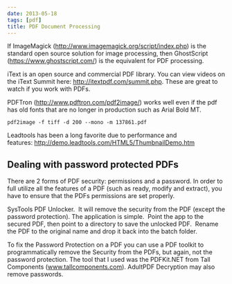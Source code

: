 ```yaml
---
date: 2013-05-18
tags: [pdf]
title: PDF Document Processing
---
```


If ImageMagick (http://www.imagemagick.org/script/index.php) is the standard open source solution for image processing, then GhostScript (https://www.ghostscript.com/) is the equivalent for PDF processing.

iText is an open source and commercial PDF library. You can view videos on the iText Summit here: http://itextpdf.com/summit.php. These are great to watch if you work with PDFs.

PDFTron (http://www.pdftron.com/pdf2image/) works well even if the pdf has old fonts that are no longer in production such as Arial Bold MT.

```
pdf2image -f tiff -d 200 --mono -m 137861.pdf
```

Leadtools has been a long favorite due to performance and features: http://demo.leadtools.com/HTML5/ThumbnailDemo.htm

## Dealing with password protected PDFs

There are 2 forms of PDF security: permissions and a password. In order to full utilize all the features of a PDF (such as ready, modify and extract), you have to ensure that the PDFs permissions are set properly.

SysTools PDF Unlocker.  It will remove the security from the PDF (except the password protection). The application is simple.  Point the app to the secured PDF, then point to a directory to save the unlocked PDF.  Rename the PDF to the original name and drop it back into the batch folder.

To fix the Password Protection on a PDF you can use a PDF toolkit to programmatically remove the Security from the PDFs, but again, not the password protection. The tool that I used was the PDFKit.NET from Tall Components (www.tallcomponents.com). AdultPDF Decryption may also remove passwords.